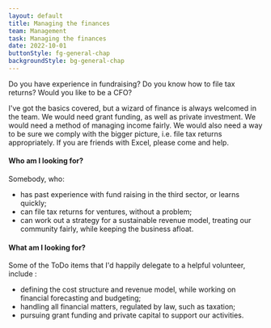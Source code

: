 ```yaml
---
layout: default
title: Managing the finances
team: Management
task: Managing the finances
date: 2022-10-01
buttonStyle: fg-general-chap
backgroundStyle: bg-general-chap
---
```


Do you have experience in fundraising? Do you know how to file tax returns? Would you like to be a CFO?
<!-- excerpt-end -->
I've got the basics covered, but a wizard of finance is always welcomed in the team. We would need grant funding, as well as private investment. We would need a method of managing income fairly. We would also need a way to be sure we comply with the bigger picture, i.e. file tax returns appropriately. If you are friends with Excel, please come and help.

#### Who am I looking for?

Somebody, who:

+ has past experience with fund raising in the third sector, or learns quickly;
+ can file tax returns for ventures, without a problem;
+ can work out a strategy for a sustainable revenue model, treating our community fairly, while keeping the business afloat.

#### What am I looking for?

Some of the ToDo items that I'd happily delegate to a helpful volunteer, include :

+ defining the cost structure and revenue model, while working on financial forecasting and budgeting;
+ handling all financial matters, regulated by law, such as taxation;
+ pursuing grant funding and private capital to support our activities.
